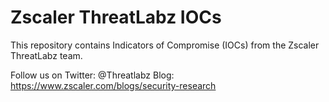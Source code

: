 # Zscaler ThreatLabz IOCs
This repository contains Indicators of Compromise (IOCs) from the Zscaler ThreatLabz team.

Follow us on Twitter: @Threatlabz
Blog: https://www.zscaler.com/blogs/security-research
